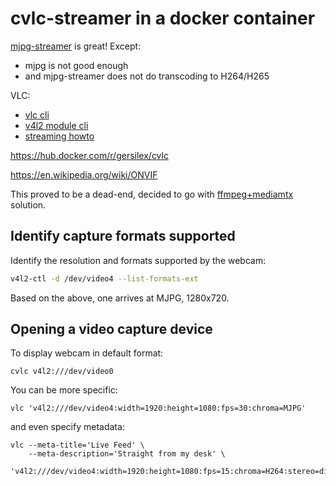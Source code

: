 # cvlc-streamer in a docker container

[mjpg-streamer](mjpg-streamer-docker.md) is great!  Except:

* mjpg is not good enough
* and mjpg-streamer does not do transcoding to H264/H265

VLC:

* [vlc cli](https://wiki.videolan.org/VLC_command-line_help/)
* [v4l2 module cli](https://wiki.videolan.org/Documentation:Modules/v4l2/)
* [streaming howto](https://wiki.videolan.org/Documentation:Streaming_HowTo/)

https://hub.docker.com/r/gersilex/cvlc

https://en.wikipedia.org/wiki/ONVIF

This proved to be a dead-end, decided to go with
[ffmpeg+mediamtx](../apps/webcam2rtsp.md) solution.

## Identify capture formats supported

Identify the resolution and formats supported by the webcam:
```sh
v4l2-ctl -d /dev/video4 --list-formats-ext
```
Based on the above, one arrives at MJPG, 1280x720.

## Opening a video capture device

To display webcam in default format:
```
cvlc v4l2:///dev/video0
```
You can be more specific:
```
vlc 'v4l2:///dev/video4:width=1920:height=1080:fps=30:chroma=MJPG'
```
and even specify metadata:

```
vlc --meta-title='Live Feed' \
    --meta-description='Straight from my desk' \
    'v4l2:///dev/video4:width=1920:height=1080:fps=15:chroma=H264:stereo=disabled:samplerate:44100'
```
